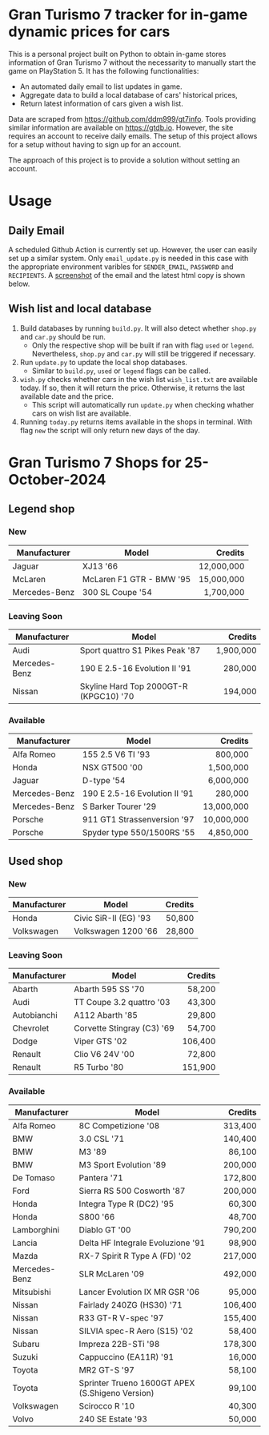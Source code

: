 # Gran Turismo 7 tracker for in-game dynamic prices for cars

This is a personal project built on Python to obtain in-game stores information of Gran Turismo 7 without the necessarity to manually start the game on PlayStation 5. It has the following functionalities:

- An automated daily email to list updates in game.
- Aggregate data to build a local database of cars' historical prices,
- Return latest information of cars given a wish list.

Data are scraped from https://github.com/ddm999/gt7info. Tools providing similar information are available on https://gtdb.io. However, the site requires an account to receive daily emails. The setup of this project allows for a setup without having to sign up for an account.

The approach of this project is to provide a solution without setting an account.

# Usage

## Daily Email

A scheduled Github Action is currently set up. However, the user can easily set up a similar system. Only `email_update.py` is needed in this case with the appropriate environment varibles for `SENDER_EMAIL`, `PASSWORD` and `RECIPIENTS`. A [screenshot](https://raw.githubusercontent.com/marcohoucheng/Gran-Turismo-7-Price-Tracker/main/data/email_screenshot.png) of the email and the latest html copy is shown below.

## Wish list and local database

1. Build databases by running `build.py`. It will also detect whether `shop.py` and `car.py` should be run.
    - Only the respective shop will be built if ran with flag `used` or `legend`. Nevertheless, `shop.py` and `car.py` will still be triggered if necessary.
2. Run `update.py` to update the local shop databases.
    - Similar to `build.py`, `used` or `legend` flags can be called.
3. `wish.py` checks whether cars in the wish list `wish_list.txt` are available today. If so, then it will return the price. Otherwise, it returns the last available date and the price.
    - This script will automatically run `update.py` when checking whather cars on wish list are available.
4. Running `today.py` returns items available in the shops in terminal. With flag `new` the script will only return new days of the day.


# Gran Turismo 7 Shops for 25-October-2024



## Legend shop

### New
 | Manufacturer | Model | Credits |
 | --- | --- | --: |
|Jaguar|XJ13 '66|12,000,000|
|McLaren|McLaren F1 GTR - BMW '95|15,000,000|
|Mercedes-Benz|300 SL Coupe '54|1,700,000|

### Leaving Soon
 | Manufacturer | Model | Credits |
 | --- | --- | --: |
|Audi|Sport quattro S1 Pikes Peak '87|1,900,000|
|Mercedes-Benz|190 E 2.5-16 Evolution II '91|280,000|
|Nissan|Skyline Hard Top 2000GT-R (KPGC10) '70|194,000|

### Available
 | Manufacturer | Model | Credits |
 | --- | --- | --: |
|Alfa Romeo|155 2.5 V6 TI '93|800,000|
|Honda|NSX GT500 '00|1,500,000|
|Jaguar|D-type '54|6,000,000|
|Mercedes-Benz|190 E 2.5-16 Evolution II '91|280,000|
|Mercedes-Benz|S Barker Tourer '29|13,000,000|
|Porsche|911 GT1 Strassenversion '97|10,000,000|
|Porsche|Spyder type 550/1500RS '55|4,850,000|


## Used shop

### New
 | Manufacturer | Model | Credits |
 | --- | --- | --: |
|Honda|Civic SiR-II (EG) '93|50,800|
|Volkswagen|Volkswagen 1200 '66|28,800|

### Leaving Soon
 | Manufacturer | Model | Credits |
 | --- | --- | --: |
|Abarth|Abarth 595 SS '70|58,200|
|Audi|TT Coupe 3.2 quattro '03|43,300|
|Autobianchi|A112 Abarth '85|29,800|
|Chevrolet|Corvette Stingray (C3) '69|54,700|
|Dodge|Viper GTS '02|106,400|
|Renault|Clio V6 24V '00|72,800|
|Renault|R5 Turbo '80|151,900|

### Available
 | Manufacturer | Model | Credits |
 | --- | --- | --: |
|Alfa Romeo|8C Competizione '08|313,400|
|BMW|3.0 CSL '71|140,400|
|BMW|M3 '89|86,100|
|BMW|M3 Sport Evolution '89|200,000|
|De Tomaso|Pantera '71|172,800|
|Ford|Sierra RS 500 Cosworth '87|200,000|
|Honda|Integra Type R (DC2) '95|60,300|
|Honda|S800 '66|48,700|
|Lamborghini|Diablo GT '00|790,200|
|Lancia|Delta HF Integrale Evoluzione '91|98,900|
|Mazda|RX-7 Spirit R Type A (FD) '02|217,000|
|Mercedes-Benz|SLR McLaren '09|492,000|
|Mitsubishi|Lancer Evolution IX MR GSR '06|95,000|
|Nissan|Fairlady 240ZG (HS30) '71|106,400|
|Nissan|R33 GT-R V-spec '97|155,400|
|Nissan|SILVIA spec-R Aero (S15) '02|58,400|
|Subaru|Impreza 22B-STi '98|178,300|
|Suzuki|Cappuccino (EA11R) '91|16,000|
|Toyota|MR2 GT-S '97|58,100|
|Toyota|Sprinter Trueno 1600GT APEX (S.Shigeno Version)|99,100|
|Volkswagen|Scirocco R '10|40,300|
|Volvo|240 SE Estate '93|50,000|
